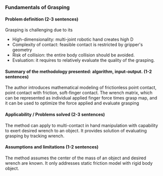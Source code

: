 ### Fundamentals of Grasping
#### Problem definition (2-3 sentences)
Grasping is challenging due to its 
- High-dimensionality: multi-joint robotic hand creates high D
- Complexity of contact: feasible contact is restricted by gripper's geometry
- Risk of collision: the entire body collision should be avoided.
- Evaluation: it requires to relatively evaluate the quality of the grasping.

#### Summary of the methodology presented: algorithm, input-output. (1-2 sentences)
The author introduces mathematical modeling of frictionless point contact, point contact with friction, soft-finger contact. The wrench matrix, which can be represented as individual applied finger force times grasp map, and it can be used to optimize the force applied and evaluate grasping
#### Applicability / Problems solved (2-3 sentences)
The method can apply to multi-contact in hand manipulation with capability to exert desired wrench to an object. It provides solution of evaluating grasping by tracking wrench.

#### Assumptions and limitations (1-2 sentences)
The method assumes the center of the mass of an object and desired wrench are known. It only addresses static friction model with rigid body object.